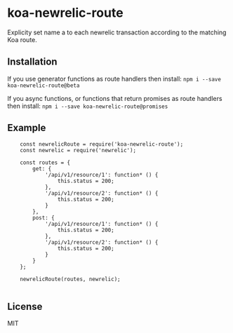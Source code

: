 # koa-newrelic-route

Explicity set name a to each newrelic transaction according to the matching Koa route.

## Installation

If you use generator functions as route handlers then install:
```npm i --save koa-newrelic-route@beta```

If you async functions, or functions that return promises as route handlers then install:
```npm i --save koa-newrelic-route@promises```

## Example

```
    const newrelicRoute = require('koa-newrelic-route');
    const newrelic = require('newrelic');
    
    const routes = {
        get: {
            '/api/v1/resource/1': function* () {
                this.status = 200;
            },
            '/api/v1/resource/2': function* () {
                this.status = 200;
            }
        },
        post: {
            '/api/v1/resource/1': function* () {
                this.status = 200;
            },
            '/api/v1/resource/2': function* () {
                this.status = 200;
            }
        }
    };
    
    newrelicRoute(routes, newrelic);
    
```

## License

  MIT
